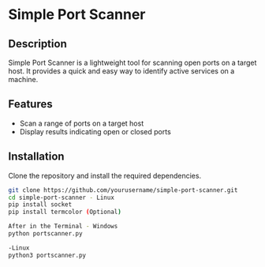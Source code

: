 # Simple Port Scanner

## Description

Simple Port Scanner is a lightweight tool for scanning open ports on a target host. It provides a quick and easy way to identify active services on a machine.

## Features

- Scan a range of ports on a target host
- Display results indicating open or closed ports



## Installation

Clone the repository and install the required dependencies.

```bash
git clone https://github.com/yourusername/simple-port-scanner.git
cd simple-port-scanner - Linux 
pip install socket
pip install termcolor (Optional)

After in the Terminal - Windows
python portscanner.py

-Linux
python3 portscanner.py
